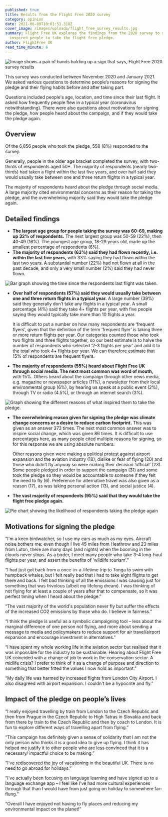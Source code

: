 ```yaml
---
published: true
title: Results from the Flight Free 2020 survey
category: opinion
date: 2021-06-09T10:01:51.318Z
cover_image: /images/uploads/flight_free_survey_results.jpg
summary: Flight Free UK explores the findings from the 2020 survey to see what
  inspired people to take the flight free pledge.
author: FlightFree UK
read_time_minute: 6
---
```

![Image shows a pair of hands holding up a sign that says, Flight Free 2020 survey results](/images/uploads/flight_free_survey_results.jpg)

This survey was conducted between November 2020 and January 2021. We asked various questions to determine people’s reasons for signing the pledge and their flying habits before and after taking part. 

Questions included people's age, location, and time since their last flight. It asked how frequently people flew in a typical year (coronavirus notwithstanding). There were also questions about motivations for signing the pledge, how people heard about the campaign, and if they would take the pledge again.

## Overview

Of the 6,856 people who took the pledge, 558 (8%) responded to the survey. 

Generally, people in the older age bracket completed the survey, with two-thirds of respondents aged 50+. The majority of respondents (nearly two-thirds) had taken a flight within the last five years, and over half said they would usually take between one and three return flights in a typical year. 

The majority of respondents heard about the pledge through social media. A large majority cited environmental concerns as their reason for taking the pledge, and the overwhelming majority said they would take the pledge again.

## Detailed findings

* **The largest age group for people taking the survey was 60-69, making up 32% of respondents.** The next largest group was 50-59 (22%), then 40-49 (16%). The youngest age group, 18-29 years old, made up the smallest percentage of respondents (6%). 
* **The majority of respondents (63%) said they had flown recently, i.e. within the last five years,** with 33% saying they had flown within the last two years. A substantial number (22%) had not flown at all in the past decade, and only a very small number (2%) said they had never flown. 

![Bar graph showing the time since the respondents last flight was taken.](/images/uploads/last-flight-graph-2020.jpg "The majority of respondents said they had flown within the last five years")

* **Over half of respondents (57%) said they would usually take between one and three return flights in a typical year.** A large number (39%) said they generally don’t take any flights in a typical year. A small percentage (4%) said they take 4+ flights per year, with five people saying they would typically take more than 10 flights a year. 

  It is difficult to put a number on how many respondents are ‘frequent flyers’, given that the definition of the term ‘frequent flyer’ is taking three or more return flights per year. Our categories counted those who took two flights and three flights together, so our best estimate is to halve the number of respondents who selected ‘2-3 flights per year’ and add it to the total who took 4+ flights per year. We can therefore estimate that 15% of respondents are frequent flyers.
* **The majority of respondents (55%) heard about Flight Free UK through social media. The next most common was word of mouth,** with 15%. Others heard about the campaign through other news media, e.g. magazine or newspaper articles (11%), a newsletter from their local environmental group (6%), by hearing us speak at a public event (2%), through TV or radio (4.5%), or through an internet search (3%).

![Graph showing the different reasons of what inspired them to take the pledge.](/images/uploads/motivations-graph-2020.jpg "The overwhelming reason given for signing the pledge was climate change concerns")

* **The overwhelming reason given for signing the pledge was climate change concerns or a desire to reduce carbon footprint.** This was given as an answer 373 times. The next most common answer was to inspire social change, which was given 86 times. It is difficult to use percentages here, as many people cited multiple reasons for signing, so for this response we are using absolute numbers. 

  Other reasons given were making a political protest against airport expansion and the aviation industry (18), dislike or fear of flying (20) and those who didn’t fly anyway so were making their decision ‘official’ (23). Some people pledged in order to support the campaign (31) and some took the pledge so they would be accountable to someone if they felt the need to fly (6). Preference for alternative travel was also given as a reason (17), as was taking personal action (13), and social justice (4).
* **The vast majority of respondents (95%) said that they would take the flight free pledge again.**

![Pie chart showing the likelihood of respondents taking the pledge again](/images/uploads/repledge-graph-2020.jpg "The majority of repondents would take the pledge again")

## Motivations for signing the pledge

“I'm a keen birdwatcher, so I use my ears as much as my eyes. Aircraft noise bothers me: even though I live 45 miles from Heathrow and 23 miles from Luton, there are many days (and nights) when the booming in the clouds never stops. As a birder, I meet many people who take 3-4 long-haul flights per year, and assert the benefits of ‘wildlife tourism’.”

“I had just got back from a once-in-a-lifetime trip to Tonga to swim with humpback whales, but I felt really bad that I had to take eight flights to get there and back. I felt bad thinking of all the emissions I was causing just for something that was frivolous (albeit my lifelong dream). I was thinking of not flying for at least a couple of years after that to compensate, so it was perfect timing when I heard about the pledge.”

“The vast majority of the world's population never fly but suffer the effects of the increased CO2 emissions by those who do. I believe in fairness.”

“I think the pledge is useful as a symbolic campaigning tool – less about the marginal difference of one person not flying, and more about sending a message to media and policymakers to reduce support for air travel/airport expansion and encourage investment in alternatives.”

“I have spent my whole working life in the aviation sector but realised that it was impossible for the industry to be sustainable. Hearing about Flight Free UK coincided with a change of job to work in the conservation sector. A midlife crisis? I prefer to think of it as a change of purpose and direction to something that better fitted the values I now hold as important.”

“My daily life was harmed by increased flights from London City Airport. I also disagreed with airport expansion. I couldn't be a hypocrite and fly.”

## Impact of the pledge on people’s lives

“I really enjoyed travelling by train from London to the Czech Republic and then from Prague in the Czech Republic to High Tatras in Slovakia and back from there by train to the Czech Republic and then by coach to London. It is fun to explore different ways of travelling apart from flying.”

“This campaign has definitely given a sense of solidarity that I am not the only person who thinks it is a good idea to give up flying. I think it has helped me justify it to other people who are less convinced that it is a necessary/ impactful choice to be making.”

“I've rediscovered the joy of vacationing in the beautiful UK. There is no need to go abroad for holidays.”

“I've actually been focusing on language learning and have signed up to a language exchange app – I feel like I've had more cultural experiences through that than I would have from just going on holiday to somewhere far-flung.”

“Overall I have enjoyed not having to fly places and reducing my environmental impact on the planet!”
